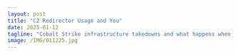 ```yaml
---
layout: post
title: "C2 Redirector Usage and You"
date: 2025-01-12
tagline: "Cobalt Strike infrastructure takedowns and what happens when the leftovers scatter"
image: /IMG/011225.jpg
---
```

